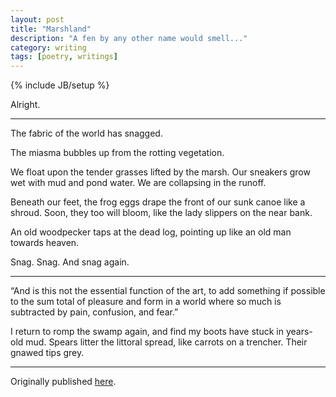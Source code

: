 ```yaml
---
layout: post
title: "Marshland"
description: "A fen by any other name would smell..."
category: writing
tags: [poetry, writings]
---
```

{% include JB/setup %}

Alright.

---

The fabric of the world has snagged.

The miasma bubbles up from the rotting vegetation.

We float upon the tender grasses lifted by the marsh. Our sneakers grow wet with mud and pond water. We are collapsing in the runoff.

Beneath our feet, the frog eggs drape the front of our sunk canoe like a shroud. Soon, they too will bloom, like the lady slippers on the near bank.

An old woodpecker taps at the dead log, pointing up like an old man towards heaven.

Snag. Snag. And snag again.

---

“And is this not the essential function of the art, to add something if possible to the sum total of pleasure and form in a world where so much is subtracted by pain, confusion, and fear.”

I return to romp the swamp again, and find my boots have stuck in years-old mud. Spears litter the littoral spread, like carrots on a trencher. Their gnawed tips grey.

---
Originally published [here](https://medium.com/p/aa218f25ab8b).